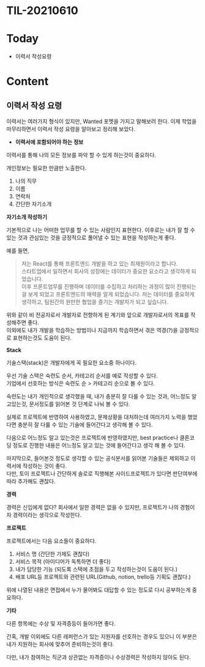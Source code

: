 # TIL-20210610

# Today

- 이력서 작성요령

# Content

## 이력서 작성 요령

이력서는 여러가지 형식이 있지만, Wanted 포멧을 가지고 말해보려 한다.
이제 학업을 마무리하면서 이력서 작성 요령을 알아보고 정리해 보았다.

- **이력서에 포함되어야 하는 정보**

이력서를 통해 나의 모든 정보를 파악 할 수 있게 하는것이 중요하다.

개인정보는 필요한 만큼만 노출한다.

1. 나의 직무
2. 이름
3. 연락처
4. 간단한 자기소개

**자기소개 작성하기**

기본적으로 나는 어떠한 업무를 할 수 있는 사람인지 표현한다. 이후로는 내가 잘 할 수 있는 것과 관심있는 것을 긍정적으로 풀어낼 수 있는 표현을 작성하는게 좋다.

예를 들면,

> 저는 React를 통해 프론트엔드 개발을 하고 있는 최재원이라고 합니다.  
> 스타트업에서 일하면서 회사의 성장에는 데이터가 중요한 요소라고 생각하게 되었습니다.  
> 이후 프론트업무를 진행하며 데이터를 수집하고 처리하는 과정이 많이 진행되는 걸 보게 되었고 프론트엔드의 매력을 알게 되었습니다.
> 저는 데이터를 중요하게 생각하고, 팀원간의 원만한 협업을 즐기는 개발자가 되고 싶습니다.

위와 같이 비 전공자로서 개발자로 전향하게 된 계기와 앞으로 개발자로서의 목표를 작성해주면 좋다.  
이외에도 내가 개발을 학습하는 방법이나 지금까지 학습하면서 겪은 역경(?)을 긍정적으로 표현하는것도 도움이 된다.

**Stack**

기술스택(stack)은 개발자에게 꼭 필요한 요소중 하나이다.

우선 기술 스택은 숙련도 순서, 카테고리 순서를 예로 작성할 수 있다.  
기업에서 선호하는 방식은 숙련도 순 > 카테고리 순으로 볼 수 있다.

숙련도는 내가 개인적으로 생각했을 때, 내가 충분히 잘 다룰 수 있는 것과, 어느정도 알고있는것, 문서정도를 읽어본 것 단계로 나눠 볼 수 있다.

실제로 프로젝트에 반영하여 사용하였고, 문제상황을 대처하는데 여러가지 노력을 했었다면 충분히 잘 다룰 수 있는 기술에 들어간다고 생각해 볼 수 있다.

다음으로 어느정도 알고 있는것은 프로젝트에 반영하였지만, best practice나 클론코딩 정도로 진행한 내용은 어느정도 알고 있는 것에 들어간다고 생각 해 볼 수 있다.

마지막으로, 들어본것 정도로 생각할 수 있는 공식분서를 읽어본 기술들은 제외하고 이력서에 작성하는 것이 좋다.  
다만, 토이 프로젝트나 간단하게 솔로로 직행해본 사이드프로젝트가 있다면 판단여부에 따라 추가해도 괜찮다.

**경력**

경력은 신입에게 없다?
회사에서 일한 경력은 없을 수 있지만, 프로젝트가 나의 경험이자 경력이라는 생각으로 작성한다.

**프로젝트**

프로젝트에서는 다음 요소들이 중요하다.

1. 서비스 명 (간단한 가제도 괜찮다)
2. 서비스 목적 (아이디어가 독특하면 더 좋다)
3. 내가 담당한 기능 (되도록 스택에 초점을 두고 작성하는것이 도움이 된다.)
4. 배포 URL등 프로젝트와 관련된 URL(Github, notion, trello등 기획도 괜찮다.)

위에 나열된 내용은 면접에서 누가 물어봐도 대답할 수 있는 정도로 다시 공부하는게 중요하다.

**기타**

다른 항목에는 수상 및 자격증등이 들어가면 좋다.

간혹, 개발 이외에도 다른 레퍼런스가 있는 지원자를 선호하는 경우도 있으니 이 부분은 내가 지원하는 회사에 맞추어 준비하는것이 좋다.

다만, 내가 참여하는 직군과 상관없는 자격증이나 수상경력은 작성하지 않아도 된다.
